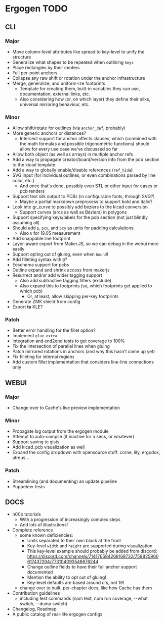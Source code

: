# Ergogen TODO



## CLI

### Major

- Move column-level attributes like spread to key-level to unify the structure
- Generalize what shapes to be repeated when outlining `keys`
- Place rectangles by their centers
- Full per-point anchors
- Collapse any raw shift or rotation under the anchor infrastructure
- Merge, generalize, and uniform-ize footprints
    - Template for creating them, built-in variables they can use, documentation, external links, etc.
    - Also considering how (or, on which layer) they define their silks, universal mirroring behaviour, etc.

### Minor

- Allow shift/rotate for outlines (via `anchor_def`, probably)
- More generic anchors or distances?
    - Intersect support for anchor affects clauses, which (combined with the math formulas and possible trigonometric functions) should allow for every use case we've discussed so far
- Allow both object (as well as arrays) in multiple anchor refs
- Add a way to propagate creator/board/version info from the pcb section to the kicad template
- Add a way to globally enable/disable references (`ref_hide`)
- SVG input (for individual outlines, or even combinations parsed by line color, etc.)
    - And once that's done, possibly even STL or other input for cases or pcb renders
- Support text silk output to PCBs (in configurable fonts, through SVG?)
    - Maybe a partial markdown preprocess to support bold and italic?
- Look into gr_curve to possibly add beziers to the kicad conversion
    - Support curves (arcs as well as Béziers) in polygons
- Support specifying keys/labels for the pcb section (not just blindly assuming all)
- Should add `p`, `pcx`, and `pcy` as units for padding calculations
    - Also `U` for 19.05 measurement
- Add snappable line footprint
- Layer-aware export from Maker.JS, so we can debug in the webui more easily
- Support opting out of gluing, even when `bound`!
- Add filleting syntax with `@`?
- Eeschema support for pcbs
- Outline expand and shrink access from makerjs
- Resurrect and/or add wider tagging support
    - Also add subtractive tagging filters (exclude)
    - Also expand this to footprints (so, which footprints get applied to which pcb)
        - Or, at least, allow skipping per-key footprints
- Generate ZMK shield from config
- Export **to** KLE?


### Patch

- Better error handling for the fillet option?
- Implement `glue.extra`
- Integration and end2end tests to get coverage to 100%
- Fix the intersection of parallel lines when gluing
- Patch mirrored rotations in anchors (and why this hasn't come up yet)
- Fix filleting for internal regions
- Add custom fillet implementation that considers line-line connections only



## WEBUI

### Major

- Change over to Cache's live preview implementation

### Minor

- Propagate log output from the ergogen module
- Attempt to auto-compile (if inactive for n secs, or whatever)
- Support saving to gists
- Add kicad_pcb visualization as well
- Expand the config dropdown with opensource stuff: corne, lily, ergodox, atreus...

### Patch

- Streamlining (and documenting) an update pipeline
- Puppeteer tests



## DOCS

- n00b tutorials
    - With a progression of increasingly complex steps
    - And lots of illustrations!
- Complete reference
    - some known deficiencies:
        - Units separated to their own block at the front
        - Key-level `width` and `height` are supported during visualization
        - This key-level example should probably be added from discord: https://discord.com/channels/714176584269168732/759825860617437204/773104093546676244
        - Change outline fields to have their full anchor support documented
        - Mention the ability to opt out of gluing!
        - Key-level defaults are based around u's, not 19!
    - change over to built, per-chapter docs, like how Cache has them
- Contribution guidelines
    - including test commands (npm test, npm run coverage, --what switch, --dump switch)
- Changelog, Roadmap
- A public catalog of real-life ergogen configs










